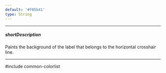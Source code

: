 ```yaml
---
default: '#f05b41'
type: String
---
```

---
##### shortDescription
Paints the background of the label that belongs to the horizontal crosshair line.

---
#include common-colorlist